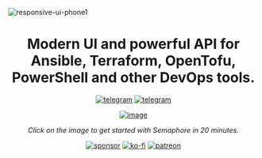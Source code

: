 ![responsive-ui-phone1](https://user-images.githubusercontent.com/914224/134777345-8789d9e4-ff0d-439c-b80e-ddc56b74fcee.png)

<div align="center">

  # Modern UI and powerful API for Ansible, Terraform, OpenTofu, PowerShell and other DevOps tools.
  
  [![telegram](https://img.shields.io/badge/discord_community-510b80?style=for-the-badge&logo=discord)](https://discord.gg/5R6k7hNGcH) 
  [![telegram](https://img.shields.io/badge/youtube_channel-red?style=for-the-badge&logo=youtube)](https://www.youtube.com/@semaphoreui) 

  [![image](https://github.com/user-attachments/assets/6252201b-0efe-4d3a-b13a-b1e22dc90e45)](https://youtu.be/NyOSoLn5T5U?si=cBGt14POtfmi0Wpk)

  *Click on the image to get started with Semaphore in 20 minutes.*

  
  [![sponsor](https://img.shields.io/badge/become_a_sponsor-d9c7ff?style=for-the-badge&logo=github-sponsors)](https://github.com/sponsors/semaphoreui) [![ko-fi](https://img.shields.io/badge/buy_me_a_coffee-0ba0e0?style=for-the-badge&logo=kofi)](https://ko-fi.com/fiftin) [![patreon](https://img.shields.io/badge/become_a_patreon-teal?style=for-the-badge&logo=patreon)](https://www.patreon.com/semaphoreui)
</div>
  
